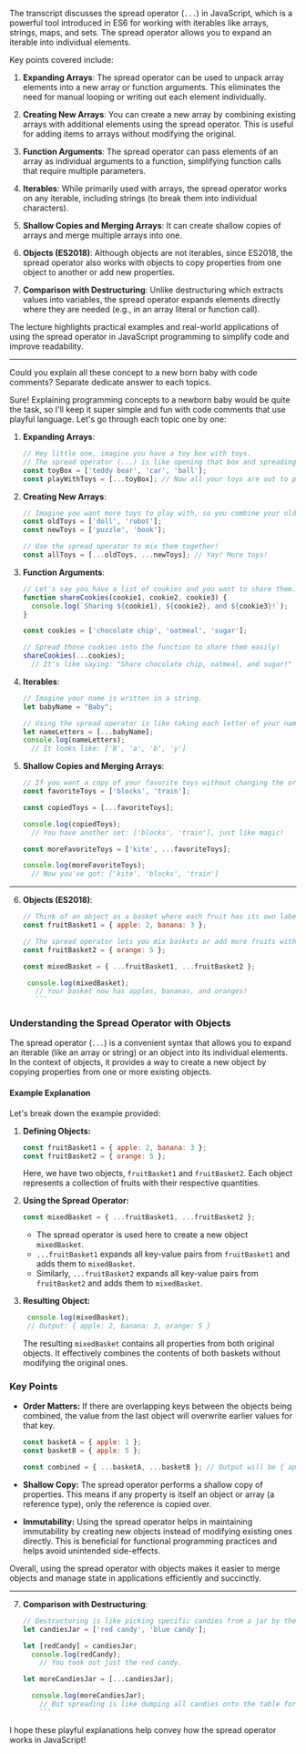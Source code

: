 
The transcript discusses the spread operator (`...`) in JavaScript, which is a powerful tool introduced in ES6 for working with iterables like arrays, strings, maps, and sets. The spread operator allows you to expand an iterable into individual elements.

Key points covered include:

1. **Expanding Arrays**: The spread operator can be used to unpack array elements into a new array or function arguments. This eliminates the need for manual looping or writing out each element individually.

2. **Creating New Arrays**: You can create a new array by combining existing arrays with additional elements using the spread operator. This is useful for adding items to arrays without modifying the original.

3. **Function Arguments**: The spread operator can pass elements of an array as individual arguments to a function, simplifying function calls that require multiple parameters.

4. **Iterables**: While primarily used with arrays, the spread operator works on any iterable, including strings (to break them into individual characters).

5. **Shallow Copies and Merging Arrays**: It can create shallow copies of arrays and merge multiple arrays into one.

6. **Objects (ES2018)**: Although objects are not iterables, since ES2018, the spread operator also works with objects to copy properties from one object to another or add new properties.

7. **Comparison with Destructuring**: Unlike destructuring which extracts values into variables, the spread operator expands elements directly where they are needed (e.g., in an array literal or function call).

The lecture highlights practical examples and real-world applications of using the spread operator in JavaScript programming to simplify code and improve readability.


---

Could you explain all these concept to a new born baby with code comments? Separate dedicate answer to each topics.


Sure! Explaining programming concepts to a newborn baby would be quite the task, so I'll keep it super simple and fun with code comments that use playful language. Let's go through each topic one by one:

1. **Expanding Arrays**:
   ```javascript
   // Hey little one, imagine you have a toy box with toys.
   // The spread operator (...) is like opening that box and spreading all your toys on the floor.
   const toyBox = ['teddy bear', 'car', 'ball'];
   const playWithToys = [...toyBox]; // Now all your toys are out to play!
   ```

2. **Creating New Arrays**:
   ```javascript
   // Imagine you want more toys to play with, so you combine your old ones with new ones.
   const oldToys = ['doll', 'robot'];
   const newToys = ['puzzle', 'book'];
   
   // Use the spread operator to mix them together!
   const allToys = [...oldToys, ...newToys]; // Yay! More toys!
   ```

3. **Function Arguments**:
   ```javascript
   // Let's say you have a list of cookies and you want to share them.
   function shareCookies(cookie1, cookie2, cookie3) {
     console.log(`Sharing ${cookie1}, ${cookie2}, and ${cookie3}!`);
   }
   
   const cookies = ['chocolate chip', 'oatmeal', 'sugar'];

   // Spread those cookies into the function to share them easily!
   shareCookies(...cookies); 
     // It's like saying: "Share chocolate chip, oatmeal, and sugar!"
     ```

4. **Iterables**:
    ```javascript
    // Imagine your name is written in a string.
    let babyName = "Baby";

    // Using the spread operator is like taking each letter of your name and laying them out on paper.
    let nameLetters = [...babyName]; 
    console.log(nameLetters); 
      // It looks like: ['B', 'a', 'b', 'y']
      ```

5. **Shallow Copies and Merging Arrays**:
    ```javascript
    // If you want a copy of your favorite toys without changing the original ones...
    const favoriteToys = ['blocks', 'train'];
    
    const copiedToys = [...favoriteToys];
    
    console.log(copiedToys); 
      // You have another set: ['blocks', 'train'], just like magic!

    const moreFavoriteToys = ['kite', ...favoriteToys];
    
    console.log(moreFavoriteToys);
      // Now you've got: ['kite', 'blocks', 'train']
      ```


---
6. **Objects (ES2018)**:
    ```javascript
    // Think of an object as a basket where each fruit has its own label.
    const fruitBasket1 = { apple: 2, banana: 3 };
    
    // The spread operator lets you mix baskets or add more fruits without spilling any!
    const fruitBasket2 = { orange: 5 };

    const mixedBasket = { ...fruitBasket1, ...fruitBasket2 };
    
     console.log(mixedBasket);
       // Your basket now has apples, bananas, and oranges!
       ```


### Understanding the Spread Operator with Objects

The spread operator (`...`) is a convenient syntax that allows you to expand an iterable (like an array or string) or an object into its individual elements. In the context of objects, it provides a way to create a new object by copying properties from one or more existing objects.

#### Example Explanation

Let's break down the example provided:

1. **Defining Objects:**
   ```javascript
   const fruitBasket1 = { apple: 2, banana: 3 };
   const fruitBasket2 = { orange: 5 };
   ```

   Here, we have two objects, `fruitBasket1` and `fruitBasket2`. Each object represents a collection of fruits with their respective quantities. 

2. **Using the Spread Operator:**
   ```javascript
   const mixedBasket = { ...fruitBasket1, ...fruitBasket2 };
   ```

   - The spread operator is used here to create a new object `mixedBasket`.
   - `...fruitBasket1` expands all key-value pairs from `fruitBasket1` and adds them to `mixedBasket`.
   - Similarly, `...fruitBasket2` expands all key-value pairs from `fruitBasket2` and adds them to `mixedBasket`.

3. **Resulting Object:**
   ```javascript
    console.log(mixedBasket);
    // Output: { apple: 2, banana: 3, orange: 5 }
    ```

    The resulting `mixedBasket` contains all properties from both original objects. It effectively combines the contents of both baskets without modifying the original ones.

### Key Points

- **Order Matters:** If there are overlapping keys between the objects being combined, the value from the last object will overwrite earlier values for that key.
  
  ```javascript
  const basketA = { apple: 1 };
  const basketB = { apple: 5 };

  const combined = { ...basketA, ...basketB }; // Output will be { apple: 5 }
  ```

- **Shallow Copy:** The spread operator performs a shallow copy of properties. This means if any property is itself an object or array (a reference type), only the reference is copied over.
  
- **Immutability:** Using the spread operator helps in maintaining immutability by creating new objects instead of modifying existing ones directly. This is beneficial for functional programming practices and helps avoid unintended side-effects.

Overall, using the spread operator with objects makes it easier to merge objects and manage state in applications efficiently and succinctly.

---



7. **Comparison with Destructuring**:
     ```javascript
     // Destructuring is like picking specific candies from a jar by their colors.
     let candiesJar = ['red candy', 'blue candy'];

     let [redCandy] = candiesJar; 
       console.log(redCandy); 
         // You took out just the red candy.

     let moreCandiesJar = [...candiesJar];
     
       console.log(moreCandiesJar);
         // But spreading is like dumping all candies onto the table for everyone to see!
         ```

I hope these playful explanations help convey how the spread operator works in JavaScript!